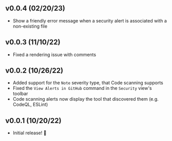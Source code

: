 ## v0.0.4 (02/20/23)

- Show a friendly error message when a security alert is associated with a non-existing file

## v0.0.3 (11/10/22)

- Fixed a rendering issue with comments

## v0.0.2 (10/26/22)

- Added support for the `Note` severity type, that Code scanning supports
- Fixed the `View Alerts in GitHub` command in the `Security` view's toolbar
- Code scanning alerts now display the tool that discovered them (e.g. CodeQL, ESLint)

## v0.0.1 (10/20/22)

- Initial release! 🚀
